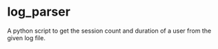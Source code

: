# log_parser
A python script to get the session count and duration of a user from the given log file.
